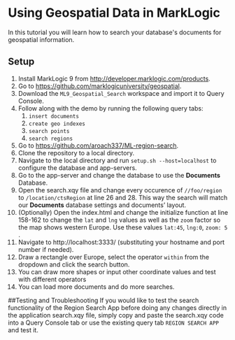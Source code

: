 # Using Geospatial Data in MarkLogic
In this tutorial you will learn how to search your database's documents for geospatial information.

## Setup
1.	Install MarkLogic 9 from http://developer.marklogic.com/products.
2.	Go to https://github.com/marklogicuniversity/geospatial.
3.	Download the `ML9_Geospatial_Search` workspace and import it to Query Console.
4.	Follow along with the demo by running the following query tabs:
    1. `insert documents`
    2. `create geo indexes`
    3. `search points`
    4. `search regions`
5.	Go to https://github.com/aroach337/ML-region-search.
6.	Clone the repository to a local directory.
7.	Navigate to the local directory and run `setup.sh --host=localhost` to configure the database and app-servers.
8.	Go to the app-server and change the database to use the **Documents** Database.
9.	Open the search.xqy file and change every occurence of `//foo/region` to `/location/ctsRegion`
    at line 26 and 28. This way the search will match our **Documents** database settings and documents’ layout.
10.	(Optionally) Open the index.html and change the initialize function at line 158-162 to change
    the `lat` and `lng` values as well as the `zoom` factor so the map shows western Europe.
    Use these values `lat:45`, `lng:0`, `zoom: 5` .
11.	Navigate to http://localhost:3333/ (substituting your hostname and port number if needed).
12.	Draw a rectangle over Europe, select the operator `within` from the dropdown and click the search button.
13.	You can draw more shapes or input other coordinate values and test with different operators
14.	You can load more documents and do more searches.

##Testing and Troubleshooting
If you would like to test the search functionality of the Region Search App before doing any changes directly in the application search.xqy file, simply copy and paste the search.xqy code into a Query Console tab
or use the existing query tab `REGION SEARCH APP` and test it.

